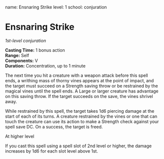name: Ensnaring Strike
level: 1
school: conjuration

# Ensnaring Strike 
_1st-level conjuration_

**Casting Time:** 1 bonus action  
**Range:** Self  
**Components:** V  
**Duration:** Concentration, up to 1 minute 


The next time you hit a creature with a weapon attack before this spell ends, a writhing mass of thorny vines appears at the point of impact, and the target must succeed on a Strength saving throw or be restrained by the magical vines until the spell ends. A Large or larger creature has advantage on this saving throw. If the target succeeds on the save, the vines shrivel away. 

While restrained by this spell, the target takes 1d6 piercing damage at the start of each of its turns. A creature restrained by the vines or one that can touch the creature can use its action to make a Strength check against your spell save DC. On a success, the target is freed. 

At higher level

If you cast this spell using a spell slot of 2nd level or higher, the damage increases by 1d6 for each slot level above 1st.